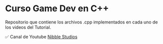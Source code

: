 # Curso Game Dev en C++

Repositorio que contiene los archivos .cpp implementados en cada uno de los videos del Tutorial.

✅ Canal de Youtube [Nibble Studios] 

[Nibble Studios]: https://www.youtube.com/channel/UCkTg5PtA2bTx2F7EboLYW1g
